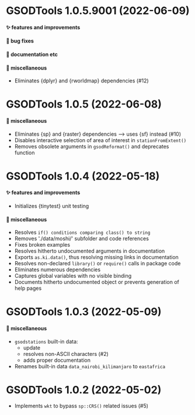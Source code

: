 # GSODTools 1.0.5.9001 (2022-06-09)

#### ✨ features and improvements

#### 🐛 bug fixes

#### 💬 documentation etc

#### 🍬 miscellaneous

  * Eliminates {dplyr} and {rworldmap} dependencies (#12)


# GSODTools 1.0.5 (2022-06-08)

#### 🍬 miscellaneous

  * Eliminates {sp} and {raster} dependencies --> uses {sf} instead (#10)
  * Disables interactive selection of area of interest in `stationFromExtent()`
  * Removes obsolete arguments in `gsodReformat()` and deprecates function


# GSODTools 1.0.4 (2022-05-18)

#### ✨ features and improvements

  * Initializes {tinytest} unit testing

#### 🍬 miscellaneous

  * Resolves `if() conditions comparing class() to string`
  * Removes './data/moshi/' subfolder and code references
  * Fixes broken examples
  * Resolves hitherto undocumented arguments in documentation
  * Exports `as.ki.data()`, thus resolving missing links in documentation
  * Resolves non-declared `library()` or `require()` calls in package code
  * Eliminates numerous dependencies
  * Captures global variables with no visible binding
  * Documents hitherto undocumented object or prevents generation of help pages


# GSODTools 1.0.3 (2022-05-09)

#### 🍬 miscellaneous

  * `gsodstations` built-in data:
    - update
    - resolves non-ASCII characters (#2)
    - adds proper documentation
  * Renames built-in data `data_nairobi_kilimanjaro` to `eastafrica`


# GSODTools 1.0.2 (2022-05-02)

  * Implements `wkt` to bypass `sp::CRS()` related issues (#5)
